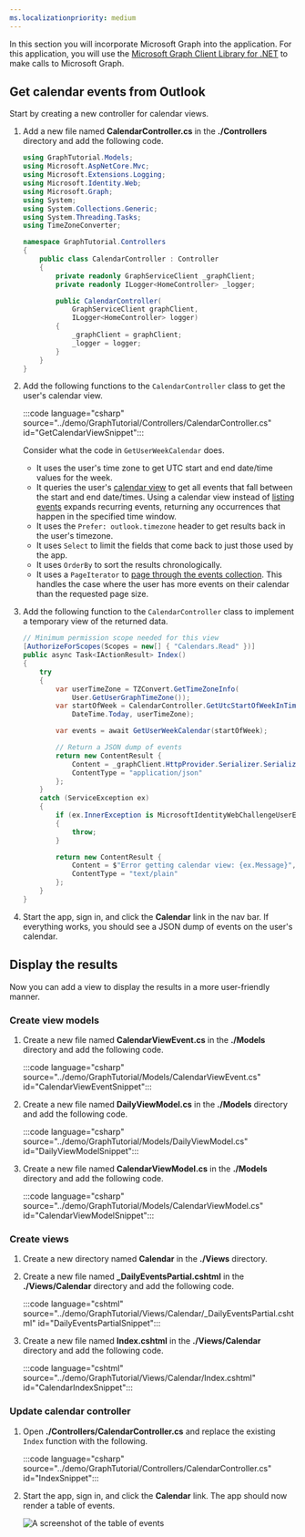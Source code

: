 ```yaml
---
ms.localizationpriority: medium
---
```


<!-- markdownlint-disable MD002 MD041 -->

In this section you will incorporate Microsoft Graph into the application. For this application, you will use the [Microsoft Graph Client Library for .NET](https://github.com/microsoftgraph/msgraph-sdk-dotnet) to make calls to Microsoft Graph.

## Get calendar events from Outlook

Start by creating a new controller for calendar views.

1. Add a new file named **CalendarController.cs** in the **./Controllers** directory and add the following code.

    ```csharp
    using GraphTutorial.Models;
    using Microsoft.AspNetCore.Mvc;
    using Microsoft.Extensions.Logging;
    using Microsoft.Identity.Web;
    using Microsoft.Graph;
    using System;
    using System.Collections.Generic;
    using System.Threading.Tasks;
    using TimeZoneConverter;

    namespace GraphTutorial.Controllers
    {
        public class CalendarController : Controller
        {
            private readonly GraphServiceClient _graphClient;
            private readonly ILogger<HomeController> _logger;

            public CalendarController(
                GraphServiceClient graphClient,
                ILogger<HomeController> logger)
            {
                _graphClient = graphClient;
                _logger = logger;
            }
        }
    }
    ```

1. Add the following functions to the `CalendarController` class to get the user's calendar view.

    :::code language="csharp" source="../demo/GraphTutorial/Controllers/CalendarController.cs" id="GetCalendarViewSnippet":::

    Consider what the code in `GetUserWeekCalendar` does.

    - It uses the user's time zone to get UTC start and end date/time values for the week.
    - It queries the user's [calendar view](/graph/api/calendar-list-calendarview?view=graph-rest-1.0) to get all events that fall between the start and end date/times. Using a calendar view instead of [listing events](/graph/api/user-list-events?view=graph-rest-1.0) expands recurring events, returning any occurrences that happen in the specified time window.
    - It uses the `Prefer: outlook.timezone` header to get results back in the user's timezone.
    - It uses `Select` to limit the fields that come back to just those used by the app.
    - It uses `OrderBy` to sort the results chronologically.
    - It uses a `PageIterator` to [page through the events collection](/graph/sdks/paging). This handles the case where the user has more events on their calendar than the requested page size.

1. Add the following function to the `CalendarController` class to implement a temporary view of the returned data.

    ```csharp
    // Minimum permission scope needed for this view
    [AuthorizeForScopes(Scopes = new[] { "Calendars.Read" })]
    public async Task<IActionResult> Index()
    {
        try
        {
            var userTimeZone = TZConvert.GetTimeZoneInfo(
                User.GetUserGraphTimeZone());
            var startOfWeek = CalendarController.GetUtcStartOfWeekInTimeZone(
                DateTime.Today, userTimeZone);

            var events = await GetUserWeekCalendar(startOfWeek);

            // Return a JSON dump of events
            return new ContentResult {
                Content = _graphClient.HttpProvider.Serializer.SerializeObject(events),
                ContentType = "application/json"
            };
        }
        catch (ServiceException ex)
        {
            if (ex.InnerException is MicrosoftIdentityWebChallengeUserException)
            {
                throw;
            }

            return new ContentResult {
                Content = $"Error getting calendar view: {ex.Message}",
                ContentType = "text/plain"
            };
        }
    }
    ```

1. Start the app, sign in, and click the **Calendar** link in the nav bar. If everything works, you should see a JSON dump of events on the user's calendar.

## Display the results

Now you can add a view to display the results in a more user-friendly manner.

### Create view models

1. Create a new file named **CalendarViewEvent.cs** in the **./Models** directory and add the following code.

    :::code language="csharp" source="../demo/GraphTutorial/Models/CalendarViewEvent.cs" id="CalendarViewEventSnippet":::

1. Create a new file named **DailyViewModel.cs** in the **./Models** directory and add the following code.

    :::code language="csharp" source="../demo/GraphTutorial/Models/DailyViewModel.cs" id="DailyViewModelSnippet":::

1. Create a new file named **CalendarViewModel.cs** in the **./Models** directory and add the following code.

    :::code language="csharp" source="../demo/GraphTutorial/Models/CalendarViewModel.cs" id="CalendarViewModelSnippet":::

### Create views

1. Create a new directory named **Calendar** in the **./Views** directory.

1. Create a new file named **_DailyEventsPartial.cshtml** in the **./Views/Calendar** directory and add the following code.

    :::code language="cshtml" source="../demo/GraphTutorial/Views/Calendar/_DailyEventsPartial.cshtml" id="DailyEventsPartialSnippet":::

1. Create a new file named **Index.cshtml** in the **./Views/Calendar** directory and add the following code.

    :::code language="cshtml" source="../demo/GraphTutorial/Views/Calendar/Index.cshtml" id="CalendarIndexSnippet":::

### Update calendar controller

1. Open **./Controllers/CalendarController.cs** and replace the existing `Index` function with the following.

    :::code language="csharp" source="../demo/GraphTutorial/Controllers/CalendarController.cs" id="IndexSnippet":::

1. Start the app, sign in, and click the **Calendar** link. The app should now render a table of events.

    ![A screenshot of the table of events](./images/add-msgraph-01.png)
